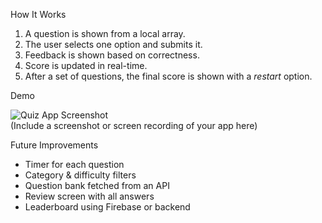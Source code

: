 How It Works

1. A question is shown from a local array.
2. The user selects one option and submits it.
3. Feedback is shown based on correctness.
4. Score is updated in real-time.
5. After a set of questions, the final score is shown with a *restart* option.

Demo

![Quiz App Screenshot](demo-screenshot.png)  
(Include a screenshot or screen recording of your app here)

Future Improvements

- Timer for each question
- Category & difficulty filters
- Question bank fetched from an API
- Review screen with all answers
- Leaderboard using Firebase or backend

